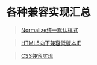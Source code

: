 # 各种兼容实现汇总

> [Normalize统一默认样式](知识笔记/大前端/基础/HTML+CSS/CSS/CSS兼容/Normalize.CSS.md)

> [HTML5向下兼容低版本IE](知识笔记/大前端/基础/HTML+CSS/CSS/CSS兼容/html5shiv和respond.md)

> [CSS兼容实现](知识笔记/大前端/基础/HTML+CSS/CSS/CSS兼容/CSS兼容实现.md)
